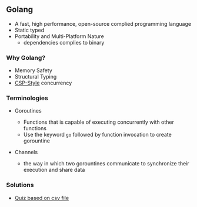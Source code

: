 ## Golang
- A fast, high performance, open-source complied programming language
- Static typed
- Portability and Multi-Platform Nature
    - dependencies complies to binary

### Why Golang?
- Memory Safety 
- Structural Typing
- [CSP-Style](https://golang.org/doc/effective_go.html#concurrency) concurrency

### Terminologies
- Goroutines
    - Functions that is capable of executing concurrently with other functions
    - Use the keyword `go` followed by function invocation to create gorountine

- Channels
    - the way in which two gorountines communicate to synchronize their execution and share data

### Solutions
- [Quiz based on csv file](./gophercises-quiz/main.go)

